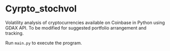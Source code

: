 # Cyrpto_stochvol
Volatility analysis of cryptocurrencies available on Coinbase in Python using GDAX API.
To be modified for suggested portfolio arrangement and tracking.

Run `main.py` to execute the program.
